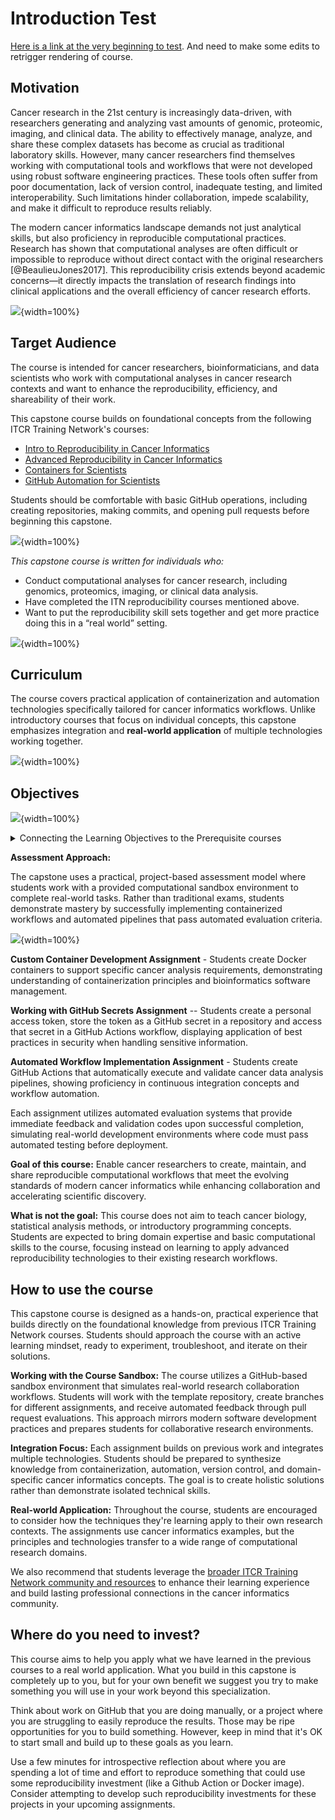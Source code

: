 # Introduction Test



[Here is a link at the very beginning to test](https://github.com/). And need to make some edits to retrigger rendering of course.

## Motivation

Cancer research in the 21st century is increasingly data-driven, with researchers generating and analyzing vast amounts of genomic, proteomic, imaging, and clinical data. The ability to effectively manage, analyze, and share these complex datasets has become as crucial as traditional laboratory skills. However, many cancer researchers find themselves working with computational tools and workflows that were not developed using robust software engineering practices. These tools often suffer from poor documentation, lack of version control, inadequate testing, and limited interoperability. Such limitations hinder collaboration, impede scalability, and make it difficult to reproduce results reliably.

The modern cancer informatics landscape demands not just analytical skills, but also proficiency in reproducible computational practices. Research has shown that computational analyses are often difficult or impossible to reproduce without direct contact with the original researchers [@BeaulieuJones2017]. This reproducibility crisis extends beyond academic concerns—it directly impacts the translation of research findings into clinical applications and the overall efficiency of cancer research efforts.

![](test_files/figure-docx//1ExTZsKDHKM0fIi0_tB80qd8cHvqjEDyNJp-OsnvZ19o_g30a4bb0444d_0_948.png){width=100%}

## Target Audience

The course is intended for cancer researchers, bioinformaticians, and data scientists who work with computational analyses in cancer research contexts and want to enhance the reproducibility, efficiency, and shareability of their work.

This capstone course builds on foundational concepts from the following ITCR Training Network's courses:

- [Intro to Reproducibility in Cancer Informatics](https://hutchdatascience.org/ITN_course_search/Reproducibility_in_Cancer_Informatics_coursePage.html)
- [Advanced Reproducibility in Cancer Informatics](https://hutchdatascience.org/ITN_course_search/Adv_Reproducibility_in_Cancer_Informatics_coursePage.html)
- [Containers for Scientists](https://hutchdatascience.org/ITN_course_search/Containers_for_Scientists_coursePage.html)
- [GitHub Automation for Scientists](https://hutchdatascience.org/ITN_course_search/GitHub_Automation_for_Scientists_coursePage.html)

Students should be comfortable with basic GitHub operations, including creating repositories, making commits, and opening pull requests before beginning this capstone.


![](test_files/figure-docx//1ExTZsKDHKM0fIi0_tB80qd8cHvqjEDyNJp-OsnvZ19o_g366a6ed3497_0_211.png){width=100%}

_This capstone course is written for individuals who:_

- Conduct computational analyses for cancer research, including genomics, proteomics, imaging, or clinical data analysis.
- Have completed the ITN reproducibility courses mentioned above.
- Want to put the reproducibility skill sets together and get more practice doing this in a “real world” setting.


![](test_files/figure-docx//1ExTZsKDHKM0fIi0_tB80qd8cHvqjEDyNJp-OsnvZ19o_g30a4c584926_0_5.png){width=100%}



## Curriculum

The course covers practical application of containerization and automation technologies specifically tailored for cancer informatics workflows. Unlike introductory courses that focus on individual concepts, this capstone emphasizes integration and **real-world application** of multiple technologies working together.


![](test_files/figure-docx//1ExTZsKDHKM0fIi0_tB80qd8cHvqjEDyNJp-OsnvZ19o_g366a6ed3497_0_0.png){width=100%}

## Objectives

![](test_files/figure-docx//1ExTZsKDHKM0fIi0_tB80qd8cHvqjEDyNJp-OsnvZ19o_g30a4c584926_0_0.png){width=100%}
<div class="click_to_expand_block">

<details><summary>Connecting the Learning Objectives to the Prerequisite courses</summary>

The [Intro to](https://jhudatascience.org/Reproducibility_in_Cancer_Informatics/no_toc/) and [Advanced Reproducibility in Cancer Informatics](https://jhudatascience.org/Adv_Reproducibility_in_Cancer_Informatics/no_toc/) courses both provide an overview of **best practices** such as

* Utilizing [organization in your project](https://jhudatascience.org/Reproducibility_in_Cancer_Informatics/no_toc/organizing-your-project.html)
* Composing [exploratory analyses or reports in Notebooks](https://jhudatascience.org/Reproducibility_in_Cancer_Informatics/no_toc/using-notebooks.html)
* [Documenting analyses and software](https://jhudatascience.org/Reproducibility_in_Cancer_Informatics/no_toc/documenting-analyses.html),
* Using [version control and branches](https://jhudatascience.org/Adv_Reproducibility_in_Cancer_Informatics/no_toc/using-version-control-with-github.html) for code
* [Data sharing (when appropriate)](https://jhudatascience.org/Adv_Reproducibility_in_Cancer_Informatics/no_toc/providing-data.html)
* [Requesting code review](https://jhudatascience.org/Adv_Reproducibility_in_Cancer_Informatics/no_toc/engaging-in-code-review---as-an-author.html)
* [Using automation](https://jhudatascience.org/Adv_Reproducibility_in_Cancer_Informatics/no_toc/automation-as-a-reproducibility-tool.html).
* [Software versioning](https://jhudatascience.org/Reproducibility_in_Cancer_Informatics/no_toc/managing-package-versions.html)
* [Using containers for managing software](https://jhudatascience.org/Adv_Reproducibility_in_Cancer_Informatics/no_toc/launching-a-docker-image.html)

While the intro and advanced reproducibility courses provide overviews about the more advanced topics like automation and containers, the [GitHub Automation for Scientists](https://hutchdatascience.org/GitHub_Automation_for_Scientists/no_toc/index.html) and [Containers for Scientists](https://hutchdatascience.org/Containers_for_Scientists/no_toc/) courses explore these topics, respectively, in more depth. Automation can be used as a continuous integration, continuous deployment tool such that automatic tests are set up to run whenever code is updated. Other automations can occur on a schedule or due to other events happening (like opening a pull request on GitHub).

The "create and implement an original **Docker image**" learning objective is putting into practice the theory from the [Containers for Scientists course](https://hutchdatascience.org/Containers_for_Scientists/no_toc/). Containers are used to package software with defined versions together so that a computing environment can be consistently and clearly defined as well as easily shared or used by many people.

Context on what a **GitHub Secret** is, why you would use secrets, and instructions on creating and storing a GitHub Secret are [covered briefly in the GitHub Automation for Scientists course](https://hutchdatascience.org/GitHub_Automation_for_Scientists/github-action-variables.html#setting-and-grabbing-secrets), but additional context is provided at the beginning of the GitHub Secrets exercise within this capstone.

The "create and test an original **GitHub Action**" learning objective is putting into practice the theory from the [GitHub Automation for Scientists course](https://hutchdatascience.org/GitHub_Automation_for_Scientists/no_toc/index.html). In addition, depending on the automation that is created, learners may need to incorporate use of a GitHub Secret and a Docker image.  

</details>

</div>

**Assessment Approach:**

The capstone uses a practical, project-based assessment model where students work with a provided computational sandbox environment to complete real-world tasks. Rather than traditional exams, students demonstrate mastery by successfully implementing containerized workflows and automated pipelines that pass automated evaluation criteria.

![](test_files/figure-docx//1ExTZsKDHKM0fIi0_tB80qd8cHvqjEDyNJp-OsnvZ19o_g368818bb4f3_0_162.png){width=100%}

**Custom Container Development Assignment** - Students create Docker containers to support specific cancer analysis requirements, demonstrating understanding of containerization principles and bioinformatics software management.

**Working with GitHub Secrets Assignment** -- Students create a personal access token, store the token as a GitHub secret in a repository and access that secret in a GitHub Actions workflow, displaying application of best practices in security when handling sensitive information.

**Automated Workflow Implementation Assignment** - Students create GitHub Actions that automatically execute and validate cancer data analysis pipelines, showing proficiency in continuous integration concepts and workflow automation.

Each assignment utilizes automated evaluation systems that provide immediate feedback and validation codes upon successful completion, simulating real-world development environments where code must pass automated testing before deployment.

**Goal of this course:**
Enable cancer researchers to create, maintain, and share reproducible computational workflows that meet the evolving standards of modern cancer informatics while enhancing collaboration and accelerating scientific discovery.

**What is not the goal:**
This course does not aim to teach cancer biology, statistical analysis methods, or introductory programming concepts. Students are expected to bring domain expertise and basic computational skills to the course, focusing instead on learning to apply advanced reproducibility technologies to their existing research workflows.

## How to use the course

This capstone course is designed as a hands-on, practical experience that builds directly on the foundational knowledge from previous ITCR Training Network courses. Students should approach the course with an active learning mindset, ready to experiment, troubleshoot, and iterate on their solutions.

**Working with the Course Sandbox:**
The course utilizes a GitHub-based sandbox environment that simulates real-world research collaboration workflows. Students will work with the template repository, create branches for different assignments, and receive automated feedback through pull request evaluations. This approach mirrors modern software development practices and prepares students for collaborative research environments.

**Integration Focus:**
Each assignment builds on previous work and integrates multiple technologies. Students should be prepared to synthesize knowledge from containerization, automation, version control, and domain-specific cancer informatics concepts. The goal is to create holistic solutions rather than demonstrate isolated technical skills.

**Real-world Application:**
Throughout the course, students are encouraged to consider how the techniques they're learning apply to their own research contexts. The assignments use cancer informatics examples, but the principles and technologies transfer to a wide range of computational research domains.

We also recommend that students leverage the [broader ITCR Training Network community and resources](https://www.itcrtraining.org/) to enhance their learning experience and build lasting professional connections in the cancer informatics community.

## Where do you need to invest?

This course aims to help you apply what we have learned in the previous courses to a real world application. What you build in this capstone is completely up to you, but for your own benefit we suggest you try to make something you will use in your work beyond this specialization.

Think about work on GitHub that you are doing manually, or a project where you are struggling to easily reproduce the results. Those may be ripe opportunities for you to build something. However, keep in mind that it's OK to start small and build up to these goals as you learn.

Use a few minutes for introspective reflection about where you are spending a lot of time and effort to reproduce something that could use some reproducibility investment (like a Github Action or Docker image). Consider attempting to develop such reproducibility investments for these projects in your upcoming assignments.
